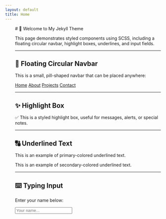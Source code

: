 ```yaml
---
layout: default
title: Home
---
```


<div style="margin-left: 2rem;">
# 🌟 Welcome to My Jekyll Theme

This page demonstrates styled components using SCSS, including a floating circular navbar, highlight boxes, underlines, and input fields.

---

## 🔘 Floating Circular Navbar

This is a small, pill-shaped navbar that can be placed anywhere:

<div class="floating-navbar">
  <a href="/">Home</a>
  <a href="/about">About</a>
  <a href="/projects">Projects</a>
  <a href="/contact">Contact</a>
</div>

---

## ✨ Highlight Box

<div class="highlight-box">
  ✅ This is a styled highlight box, useful for messages, alerts, or special notes.
</div>

---

## 🔠 Underlined Text

<p class="underline-primary">This is an example of primary-colored underlined text.</p>
<p class="underline-secondary">This is an example of secondary-colored underlined text.</p>

---

## ⌨️ Typing Input

<div class="card">
  <p>Enter your name below:</p>
  <input type="text" class="typing-box" placeholder="Your name..." />
</div>

</div>